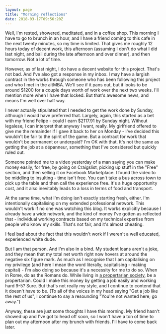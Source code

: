 ```yaml
---
layout: page
title: "Morning reflections"
date: 2018-03-17T09:56:20Z
---
```


Well, I'm rested, showered, meditated, and in a coffee shop. This morning I have to go to brunch in an hour, and I have a friend coming to this cafe in the next twenty minutes, so my time is limited. That gives me roughly 12 hours today of decent work, this afternoon (assuming I don't do what I did last night, and bail during the late afternoon and over dinner), and then tomorrow. Not a lot of time.

However, as of last night, I do have a decent website for this project. That's not bad. And I've also got a response in my inbox. I may have a largish contract in the works through someone who has been following this project and who I met in the altMBA. We'll see if it pans out, but it looks to be around $1200 for a couple days worth of work over the next two weeks. I'll mention more when I have that locked. But that's awesome news, and means I'm well over half way.

I never actually stipulated that I needed to get the work done by Sunday, although I would have preferred that. Largely, again, this started as a bet with my friend Felipe - could I earn $2117.91 by Sunday night. Without legalese, I can interpret that anyway I want, really. My girlfriend offered to give me the remainder if I gave it back to her on Monday - I've decided this wouldn't be fair to the spirit of the game. But a contract for work that wouldn't be permanent or underpaid? I'm OK with that. It's not the same as getting the job at a dépanneur, something that I've considered but quickly ruled out.

Someone pointed me to a video yesterday of a man saying you can make money easily, for free, by going on Craigslist, picking up stuff in the "Free" section, and then selling it on Facebook Marketplace. I found the video to be middling to insulting - time isn't free. You can't take a bus across town to pick up the table and then call the experience free. It's a huge opportunity cost, and it also inevitably leads to a loss in terms of food and transport.

At the same time, what I'm doing isn't exactly starting fresh, either. I'm intentionally capitalising on my extended professional network. This wouldn't work if no one was watching this blog. It works explicitly because I already have a wide network, and the kind of money I've gotten as reflected that - individual working contracts based on my technical expertise from people who know my skills. That's not fair, and it's almost cheating.

I feel bad about the fact that this wouldn't work if I weren't a well educated, experienced white dude.

But I am that person. And I'm also in a bind. My student loans aren't a joke, and they mean that my total net worth right now hovers at around the negative six figure mark. As much as I recognise that I am capitalising on my privilege (and here I mean the word literally, capitalising - making capital) - I'm also doing so because it's a necessity for me to do so. When in Rome, do as the Romans do. While living in [a propertarian society](https://www.wikiwand.com/en/Propertarianism), be a propertarian. Could I make this money by getting a job easily and working hard 9-5? Sure. But that's not really my style, and I continue to contend that it doesn't have to be. (To all of the voices in my head saying "Get a job like the rest of us", I continue to say a resounding "You're not wanted here; go away.")

Anyway, these are just some thoughts I have this morning. My friend hasn't showed up and I've got to head off soon, so I won't have a ton of time to plan out my afternoon after my brunch with friends. I'll have to come back later.



